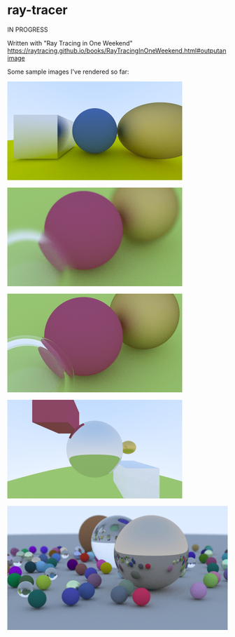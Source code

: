# ray-tracer

IN PROGRESS

Written with "Ray Tracing in One Weekend"
https://raytracing.github.io/books/RayTracingInOneWeekend.html#outputanimage

Some sample images I've rendered so far:

![metal_cube_two_spheres](converted_files/metal_cube_two_spheres.png)

![defocus](converted_files/defocus.png)

![birds_eye](converted_files/birds_eye_view.png)

![floating_objects](converted_files/floating_objects.png)

![blurry_spheres](converted_files/final_6x6_aa20.png)
